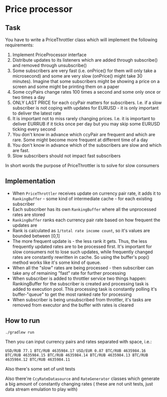 # Price processor

## Task

You have to write a PriceThrottler class which will implement the following requirements:

1) Implement PriceProcessor interface
2) Distribute updates to its listeners which are added through subscribe() and removed through unsubscribe()
3) Some subscribers are very fast (i.e. onPrice() for them will only take a microsecond) and some are very slow
   (onPrice() might take 30 minutes). Imagine that some subscribers might be showing a price on a screen and some might
   be printing them on a paper
4) Some ccyPairs change rates 100 times a second and some only once or two times a day
5) ONLY LAST PRICE for each ccyPair matters for subscribers. I.e. if a slow subscriber is not coping with updates for
   EURUSD - it is only important to deliver the latest rate
6) It is important not to miss rarely changing prices. I.e. it is important to deliver EURRUB if it ticks once per day
   but you may skip some EURUSD ticking every second
7) You don't know in advance which ccyPair are frequent and which are rare. Some might become more frequent at different
   time of a day
8) You don't know in advance which of the subscribers are slow and which are fast.
9) Slow subscribers should not impact fast subscribers

In short words the purpose of PriceThrottler is to solve for slow consumers

## Implementation

- When `PriceThrottler` receives update on currency pair rate, it adds it to `RankingBuffer` - some kind of intermediate
  cache - for each existing subscriber
- Each subscriber has its own `RankingBuffer` where all the unprocessed rates are stored
- `RankingBuffer` ranks each currency pair rate based on how frequent the updates are
- Rank is calculated as `1/total rate income count`, so it's values are bounded between [0,1]
- The more frequent update is - the less rank it gets. Thus, the less frequently updated rates are to be processed
  first. It's important for slow consumers not to lose such updates, while frequently changed rates are constantly
  rewritten in cache. So using the buffer's pop() method works like it's some kind of queue.
- When all the "slow" rates are being processed - then subscriber can take any of remaining "fast" rate for further
  processing
- When subscriber is added to throttler service two things happen: RankingBuffer for the subscriber is created and
  processing task is added to execution pool. This processing task is constantly polling it's buffer-"queue" to get the
  most ranked rate for processing
- When subscriber is being unsubscribed from throttler, it's tasks are removed from executor and the buffer with rates
  is cleared

## How to run

```
./gradlew run
```

Then you can input currency pairs and rates separated with space, i.e.:

```
USD/RUB 77.1 BTC/RUB 4635984.17 USD/EUR 0.87 BTC/RUB 4635984.16 BTC/RUB 4635984.15 BTC/RUB 4635984.14 BTC/RUB 4635984.13 BTC/RUB 4635984.12 BTC/RUB 4635984.11
```

Also there's some set of unit tests

Also there're `CcyRateDatasource` and `RateGenerator` classes which generate a big amount of constantly changing rates (
these are not unit tests, just data stream emulation to play with)